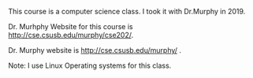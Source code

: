 This course is a computer science class. I took it with Dr.Murphy in 2019.

Dr. Murhphy Website for this course is http://cse.csusb.edu/murphy/cse202/.

Dr. Murphy website is http://cse.csusb.edu/murphy/ .

Note: I use Linux Operating systems for this class.
